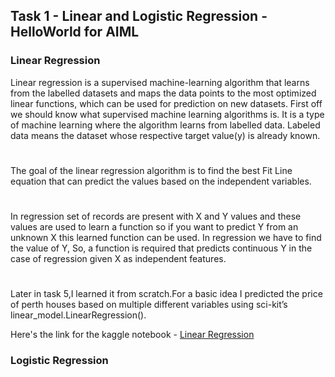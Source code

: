 ## Task 1 - Linear and Logistic Regression - HelloWorld for AIML
### Linear Regression
Linear regression is a supervised machine-learning algorithm that learns from the labelled datasets and maps the data points to the most optimized linear functions, which can be used for prediction on new datasets. First off we should know what supervised machine learning algorithms is. It is a type of machine learning where the algorithm learns from labelled data.  Labeled data means the dataset whose respective target value(y) is already known.   
#


The goal of the linear regression algorithm is to find the best Fit Line equation that can predict the values based on the independent variables.  

#  

In regression set of records are present with X and Y values and these values are used to learn a function so if you want to predict Y from an unknown X this learned function can be used. In regression we have to find the value of Y, So, a function is required that predicts continuous Y in the case of regression given X as independent features.  
# 

Later in task 5,I learned it from scratch.For a basic idea I  predicted the price of perth houses based on multiple different variables using sci-kit’s linear_model.LinearRegression().

Here's the link for the kaggle notebook - [Linear Regression](https://www.kaggle.com/code/ashith1709/linear-regression)  

### Logistic Regression 


